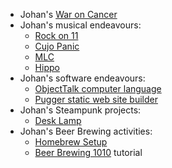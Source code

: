 * Johan's [War on Cancer](/waroncancer)
* Johan's musical endeavours:
	* [Rock on 11](/rockon11)
	* [Cujo Panic](/cujopanic)
	* [MLC](/mlc)
	* [Hippo](/hippo)
* Johan's software endeavours:
	* [ObjectTalk computer language](https://github.com/goossens/ObjectTalk)
	* [Pugger static web site builder](https://github.com/goossens/Pugger)
* Johan's Steampunk projects:
	* [Desk Lamp](https://github.com/goossens/SteampunkDeskLamp)
* Johan's Beer Brewing activities:
	* [Homebrew Setup](/brewing)
	* [Beer Brewing 1010](/brewing101) tutorial

